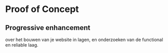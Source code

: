 # Proof of Concept

## Progressive enhancement

over het bouwen van je website in lagen, en onderzoeken van de functional en reliable laag.

<!--

## Aanpak

Goede HTML onderzoeken. Fomulieren met fieldsets. Server side afhandelen van User generated content.
Mobile first/one column layout met basis huisstijl.

Sitemap met url-design, routes en data fetch, wireframes met statische en dynamische data, wireflow voor interactie en animatie,. high res in Figma responsive layouts.


-->

